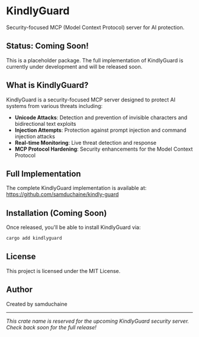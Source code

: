 # KindlyGuard

Security-focused MCP (Model Context Protocol) server for AI protection.

## Status: Coming Soon!

This is a placeholder package. The full implementation of KindlyGuard is currently under development and will be released soon.

## What is KindlyGuard?

KindlyGuard is a security-focused MCP server designed to protect AI systems from various threats including:

- **Unicode Attacks**: Detection and prevention of invisible characters and bidirectional text exploits
- **Injection Attempts**: Protection against prompt injection and command injection attacks  
- **Real-time Monitoring**: Live threat detection and response
- **MCP Protocol Hardening**: Security enhancements for the Model Context Protocol

## Full Implementation

The complete KindlyGuard implementation is available at:
<https://github.com/samduchaine/kindly-guard>

## Installation (Coming Soon)

Once released, you'll be able to install KindlyGuard via:

```bash
cargo add kindlyguard
```

## License

This project is licensed under the MIT License.

## Author

Created by samduchaine

---

*This crate name is reserved for the upcoming KindlyGuard security server. Check back soon for the full release!*